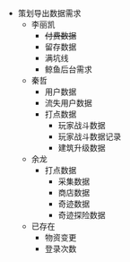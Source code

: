- 策划导出数据需求
	- 李丽凯
		- <s>付费数据</s>
		- 留存数据</s>
		- 满坑线
		- 鲸鱼后台需求</s>
	- 秦哲
		- 用户数据</s>
		- 流失用户数据</s>
		- 打点数据
			- 玩家战斗数据
			- 玩家战斗数据记录
			- 建筑升级数据
	- 余龙
		- 打点数据
			- 采集数据
			- 商店数据
			- 奇迹数据
			- 奇迹探险数据
	- 已存在
		- 物资变更
		- 登录次数</s>